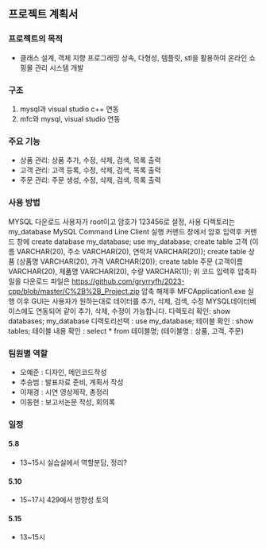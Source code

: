 ## 프로젝트 계획서

### 프로젝트의 목적
* 클래스 설계, 객체 지향 프로그래밍 상속, 다형성, 템플릿, stl을 활용하여 온라인 쇼핑몰 관리 시스템 개발
### 구조
1. mysql과 visual studio c++ 연동
2. mfc와 mysql, visual studio 연동

### 주요 기능
* 상품 관리: 상품 추가, 수정, 삭제, 검색, 목록 출력
* 고객 관리: 고객 등록, 수정, 삭제, 검색, 목록 출력
* 주문 관리: 주문 생성, 수정, 삭제, 검색, 목록 출력

### 사용 방법
MYSQL 다운로드
사용자가 root이고 암호가 123456로 설정,  사용 디렉토리는 my_database
MySQL Command Line Client 실행
커맨드 창에서 암호 입력후 
커맨드 창에 
create database my_database;
use my_database;
create table 고객 (이름 VARCHAR(20), 주소 VARCHAR(20), 연락처 VARCHAR(20));
create table 상품 (상품명 VARCHAR(20), 가격 VARCHAR(20));
create table 주문 (고객이름 VARCHAR(20), 제품명 VARCHAR(20), 수량 VARCHAR(1));
위 코드 입력후
압축파일을 다운로드
파일은 https://github.com/gryrryfh/2023-cpp/blob/master/C%2B%2B_Project.zip
압축 해제후 MFCApplication1.exe 실행
이후 GUI는 사용자가 원하는대로 데이터를 추가, 삭제, 검색, 수정
MYSQL데이터베이스에도 연동되어 같이 추가, 삭제, 수정이 가능합니다.
디렉토리 확인: show databases;
my_database 디렉토리선택 : use my_database;
테이블 확인 : show tables;
테이블 내용 확인 : select * from 테이블명; (테이블명 : 상품, 고객, 주문)

### 팀원별 역할
* 오예준 : 디자인, 메인코드작성
* 추승범 : 발표자료 준비, 계획서 작성
* 이재경 : 시연 영상제작, 총정리
* 이동현 : 보고서논문 작성, 회의록


### 일정

#### 5.8
* 13~15시 실습실에서 역할분담, 정리?
#### 5.10
* 15~17시 429에서 방향성 토의 
#### 5.15
* 13~15시 
